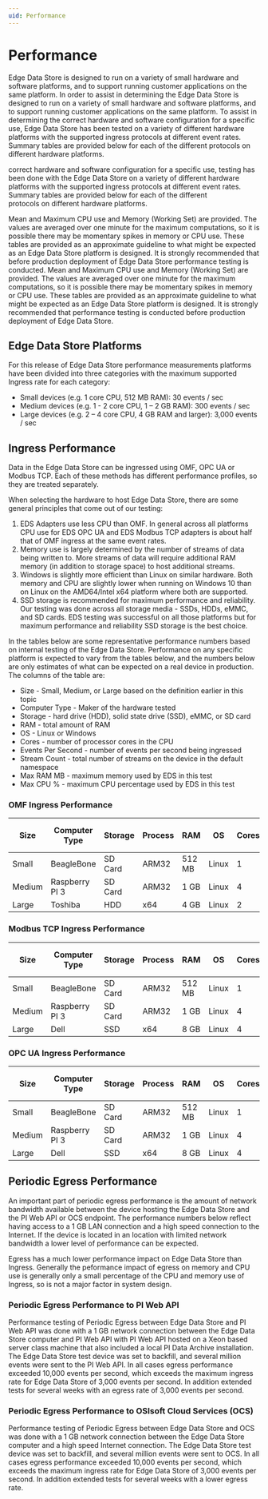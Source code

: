 ```yaml
---
uid: Performance
---
```


# Performance

Edge Data Store is designed to run on a variety of small hardware and software platforms, and to support running customer applications on the same platform. In order to assist in determining the	Edge Data Store is designed to run on a variety of small hardware and software platforms, and to support running customer applications on the same platform. To assist in determining the correct hardware and software configuration for a specific use, Edge Data Store has been tested on a variety of different hardware platforms with the supported ingress protocols at different event rates. Summary tables are provided below for each of the different protocols on different hardware platforms. 

correct hardware and software configuration for a specific use, testing has been done with the Edge Data Store on a variety of different hardware platforms with the supported ingress protocols at different event rates. Summary tables are provided below for each of the different	
protocols on different hardware platforms. 

Mean and Maximum CPU use and Memory (Working Set) are provided. The values are averaged over one minute for the maximum computations, so it is possible there may be momentary spikes in memory or CPU use. These tables are provided as an approximate guideline to what might be expected as an Edge Data Store platform is designed. It is strongly recommended that before production deployment of Edge Data Store performance testing is conducted. Mean and Maximum CPU use and Memory (Working Set) are provided. The values are averaged over one minute for the maximum computations, so it is possible there may be momentary spikes in memory or CPU use. These tables are provided as an approximate guideline to what might be expected as an Edge Data Store platform is designed. It is strongly recommended that performance testing is conducted before production deployment of Edge Data Store.

## Edge Data Store Platforms

For this release of Edge Data Store performance measurements platforms have been divided into three categories with the maximum supported Ingress rate for each category:

* Small devices (e.g. 1 core CPU, 512 MB RAM): 30 events / sec
* Medium devices (e.g. 1 - 2 core CPU, 1 – 2 GB RAM): 300 events / sec
* Large devices (e.g. 2 – 4 core CPU, 4 GB RAM and larger): 3,000 events / sec

## Ingress Performance

Data in the Edge Data Store can be ingressed using OMF, OPC UA or Modbus TCP. Each of these methods has different performance profiles, so they are treated separately.

When selecting the hardware to host Edge Data Store, there are some general principles that come out of our testing:

1. EDS Adapters use less CPU than OMF. In general across all platforms CPU use for EDS OPC UA and EDS Modbus TCP adapters is about half that of OMF ingress at the same event rates.
2. Memory use is largely determined by the number of streams of data being written to. More streams of data will require additional RAM memory (in addition to storage space) to host additional streams.
3. Windows is slightly more efficient than Linux on similar hardware. Both memory and CPU are slightly lower when running on Windows 10 than on Linux on the AMD64/Intel x64 platform where both are supported. 
4. SSD storage is recommended for maximum performance and reliability. Our testing was done across all storage media - SSDs, HDDs, eMMC, and SD cards. EDS testing was successful on all those platforms but for maximum performance and reliability SSD storage is the best choice.

In the tables below are some representative performance numbers based on internal testing of the Edge Data Store. Performance on any specific platform is expected to vary from the tables below, and the numbers below are only estimates of what can be expected on a real device in production. The columns of the table are:

* Size - Small, Medium, or Large based on the definition earlier in this topic
* Computer Type - Maker of the hardware tested
* Storage - hard drive (HDD), solid state drive (SSD), eMMC, or SD card
* RAM - total amount of RAM
* OS - Linux or Windows
* Cores - number of processor cores in the CPU
* Events Per Second - number of events per second being ingressed
* Stream Count - total number of streams on the device in the default namespace
* Max RAM MB - maximum memory used by EDS in this test
* Max CPU % - maximum CPU percentage used by EDS in this test

### OMF Ingress Performance

|Size|Computer Type|Storage|Process|RAM|OS|Cores|Events Second|Stream Count|Max RAM MB|Max CPU %|
|--|--|--|--|--|--|--|--|--|--|--|
|Small|BeagleBone|SD Card|ARM32|512 MB|Linux|1|2|30|130|90|
|Medium|Raspberry PI 3|SD Card|ARM32|1 GB|Linux|4|300|300|202|50|
|Large|Toshiba|HDD|x64|4 GB|Linux|2|1500|3000|912|90|

### Modbus TCP Ingress Performance

|Size|Computer Type|Storage|Process|RAM|OS|Cores|Events Second|Stream Count|Max RAM MB|Max CPU %|
|--|--|--|--|--|--|--|--|--|--|--|
|Small|BeagleBone|SD Card|ARM32|512 MB|Linux|1|15|30|120|65|
|Medium|Raspberry PI 3|SD Card|ARM32|1 GB|Linux|4|38|300|200|30|
|Large|Dell|SSD|x64|8 GB|Linux|4|1500|3000|950|90|

### OPC UA Ingress Performance

|Size|Computer Type|Storage|Process|RAM|OS|Cores|Events Second|Stream Count|Max RAM MB|Max CPU %|
|--|--|--|--|--|--|--|--|--|--|--|
|Small|BeagleBone|SD Card|ARM32|512 MB|Linux|1|50|50|150|95|
|Medium|Raspberry PI 3|SD Card|ARM32|1 GB|Linux|4|300|300|220|30|
|Large|Dell|SSD|x64|8 GB|Linux|4|3000|3000|1100|34|

## Periodic Egress Performance

An important part of periodic egress performance is the amount of network bandwidth available between the device hosting the Edge Data Store and the PI Web API or OCS endpoint. The performance numbers below reflect having access to a 1 GB LAN connection and a high speed connection to the Internet. If the device is located in an location with limited network bandwidth a lower level of performance can be expected.

Egress has a much lower performance impact on Edge Data Store than Ingress. Generally the peformance impact of egress on memory and CPU use is generally only a small percentage of the CPU and memory use of Ingress, so is not a major factor in system design.

### Periodic Egress Performance to PI Web API

Performance testing of Periodic Egress between Edge Data Store and PI Web API was done with a 1 GB network connection between the Edge Data Store computer and PI Web API with PI Web API hosted on a Xeon based server class machine that also included a local PI Data Archive installation. The Edge Data Store test device was set to backfill, and several million events were sent to the PI Web API. In all cases egress performance exceeded 10,000 events per second, which exceeds the maximum ingress rate for Edge Data Store of 3,000 events per second. In addition extended tests for several weeks with an egress rate of 3,000 events per second.

### Periodic Egress Performance to OSIsoft Cloud Services (OCS)

Performance testing of Periodic Egress between Edge Data Store and OCS was done with a 1 GB network connection between the Edge Data Store computer and a high speed Internet connection. The Edge Data Store test device was set to backfill, and several million events were sent to OCS. In all cases egress performance exceeded 10,000 events per second, which exceeds the maximum ingress rate for Edge Data Store of 3,000 events per second. In addition extended tests for several weeks with a lower egress rate.
